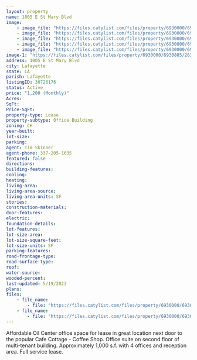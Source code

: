 ```yaml
---
layout: property
name: 1005 E St Mary Blvd
image:
    - image_file: "https://files.catylist.com/files/property/6930000/6930885/26350944_Common_Area_Entrance.jpg"
    - image_file: "https://files.catylist.com/files/property/6930000/6930885/26350946_Office_1.jpg"
    - image_file: "https://files.catylist.com/files/property/6930000/6930885/26350947_Office_2.jpg"
    - image_file: "https://files.catylist.com/files/property/6930000/6930885/26350948_Office_3.jpg"
    - image_file: "https://files.catylist.com/files/property/6930000/6930885/26350951_Reception_Area.jpg"
image-1: "https://files.catylist.com/files/property/6930000/6930885/26361969_Facade_.jpg"
address: 1005 E St Mary Blvd
city: Lafayette
state: LA
parish: Lafayette
listingID: 30726176
status: Active
price: "1,200 (Monthly)"
Acres:
SqFt:
Price-SqFt:
property-type: Lease
property-subtype: Office Building
zoning: CH
year-built:
lot-size:
parking:
agent: Tim Skinner
agent-phone: 337-205-1635
featured: false
directions:
building-features:
cooling:
heating:
living-area:
living-area-source:
living-area-units: SF
stories:
construction-materials:
door-features:
electric:
foundation-details:
lot-features:
lot-size-area:
lot-size-square-feet:
lot-size-units: SF
parking-features:
road-frontage-type:
road-surface-type:
roof:
water-source:
wooded-percent:
last-updated: 5/19/2023
plans:
files:
    - file_name: 
        - file: "https://files.catylist.com/files/property/6930000/6930885/raw_27661230_Floor_Plan.pdf"
    - file_name: 
        - file: "https://files.catylist.com/files/property/6930000/6930885/raw_28122172__Flyer__1005_E_St_Mary__Tim__5_.pdf"
---
```

Affordable Oil Center office space for lease in great location next door to the popular Cafe Cottage - Coffee Shop. Office suite on second floor of multi-tenant building. Approximately 1,000 s.f. with 4 offices and reception area. Full service lease.
